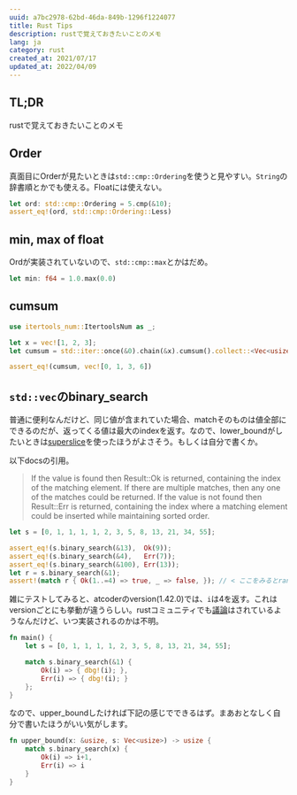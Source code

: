 ```yaml
---
uuid: a7bc2978-62bd-46da-849b-1296f1224077
title: Rust Tips
description: rustで覚えておきたいことのメモ
lang: ja
category: rust
created_at: 2021/07/17
updated_at: 2022/04/09
---
```


## TL;DR

rustで覚えておきたいことのメモ

## Order

真面目にOrderが見たいときは`std::cmp::Ordering`を使うと見やすい。`String`の辞書順とかでも使える。Floatには使えない。

```rust
let ord: std::cmp::Ordering = 5.cmp(&10);
assert_eq!(ord, std::cmp::Ordering::Less)
```

## min, max of float

Ordが実装されていないので、`std::cmp::max`とかはだめ。

```rust
let min: f64 = 1.0.max(0.0)
```

## cumsum

```rust
use itertools_num::ItertoolsNum as _;

let x = vec![1, 2, 3];
let cumsum = std::iter::once(&0).chain(&x).cumsum().collect::<Vec<usize>>();

assert_eq!(cumsum, vec![0, 1, 3, 6])
```


## `std::vec`のbinary_search

普通に便利なんだけど、同じ値が含まれていた場合、matchそのものは値全部にできるのだが、返ってくる値は最大のindexを返す。なので、lower_boundがしたいときは[superslice](https://docs.rs/superslice/1.0.0/superslice/)を使ったほうがよさそう。もしくは自分で書くか。

以下docsの引用。

> If the value is found then Result::Ok is returned, containing the index of the matching element. If there are multiple matches, then any one of the matches could be returned. If the value is not found then Result::Err is returned, containing the index where a matching element could be inserted while maintaining sorted order.

```rust
let s = [0, 1, 1, 1, 1, 2, 3, 5, 8, 13, 21, 34, 55];

assert_eq!(s.binary_search(&13),  Ok(9));
assert_eq!(s.binary_search(&4),   Err(7));
assert_eq!(s.binary_search(&100), Err(13));
let r = s.binary_search(&1);
assert!(match r { Ok(1..=4) => true, _ => false, }); // < ここをみるとrangeでmatchさせることはできる。
```

雑にテストしてみると、atcoderのversion(1.42.0)では、`i`は4を返す。これはversionごとにも挙動が違うらしい。rustコミュニティでも[議論](https://github.com/rust-lang/rfcs/issues/2184)はされているようなんだけど、いつ実装されるのかは不明。

```rust
fn main() {
    let s = [0, 1, 1, 1, 1, 2, 3, 5, 8, 13, 21, 34, 55];

    match s.binary_search(&1) {
        Ok(i) => { dbg!(i); },
        Err(i) => { dbg!(i); }
    };
}
```

なので、upper_boundしたければ下記の感じでできるはず。まあおとなしく自分で書いたほうがいい気がします。

```rust
fn upper_bound(x: &usize, s: Vec<usize>) -> usize {
    match s.binary_search(x) {
        Ok(i) => i+1,
        Err(i) => i
    }
}
```